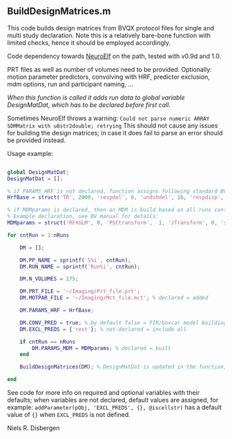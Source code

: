 ## BuildDesignMatrices.m ##

This code builds design matrices from BVQX protocol files for single and
multi study declaration. Note this is a relatively bare-bone function with limited checks, hence it should be employed accordingly.

Code dependency towards [NeuroElf](http://neuroelf.net/ "http://neuroelf.net/") on the path, tested with v0.9d and 1.0.

PRT files as well as number of volumes need to be provided. Optionally: motion parameter predictors,
convolving with HRF, predictor exclusion, mdm options, run and
participant naming, ...

_When this function is called it adds run data to global variable
DesignMatDat, which has to be declared before first call._

Sometimes NeuroElf throws a warning: ```Could not parse numeric ARRAY SDMMatrix with u8str2double; retrying``` This should not cause any issues for building the design matrices; in case it does fail to parse an error should be provided instead.

Usage example:
```matlab

global DesignMatDat;
DesignMatDat = [];

% if PARAMS_HRF is not declared, function assigns following standard BV-hrf shape:
HrfBase = struct('TR', 2000, 'respdel', 6, 'undshdel', 16, 'respdisp', 1, 'undshdisp', 1, 'respundshrat', 6, 'onset', 0);

% if MDMparams is declared, then an MDM is build based on all runs contained in DesignMatDat.
% Example declaration, see BV manual for details:
MDMparams = struct('RFXGLM', 0, 'PSCtransform',  1, 'zTransform', 0, 'separatePreds', 0);

for cntRun = 1:nRuns

    DM = [];

    DM.PP_NAME = sprintf('S%i', cntRun);
    DM.RUN_NAME = sprintf('Run%i', cntRun);

    DM.N_VOLUMES = 175;

    DM.PRT_FILE = '~/Imaging/Prt_file.prt';
    DM.MOTPAR_FILE = '~/Imaging/Mct_file.mct'; % declared = added

    DM.PARAMS_HRF = HrfBase;

    DM.CONV_PRED = true; % by default false = FIR/boxcar model building, i.e., no deconvolution
    DM.EXCL_PREDS = {'rest'}; % not-declared = include all

    if cntRun == nRuns
        DM.PARAMS_MDM = MDMparams; % declared = built
    end

    BuildDesignMatrices(DM); % DesignMatDat is updated in the function, no returns

end

```

See code for more info on required and optional variables with their defaults; when variables are not declared, default values are assigned, for example: `addParameter(pObj, 'EXCL_PREDS', {}, @iscellstr)` has a default value of `{}` when `EXCL_PREDS` is not defined.

Niels R. Disbergen
